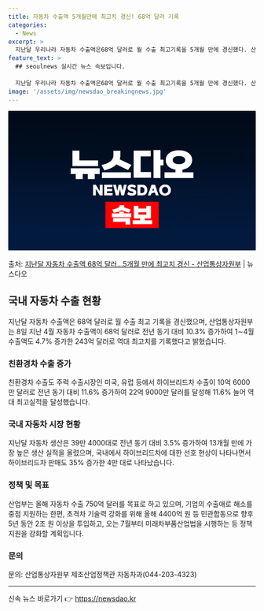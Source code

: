 ```yaml
---
title: 자동차 수출액 5개월만에 최고치 경신! 68억 달러 기록
categories:
  - News
excerpt: >
  지난달 우리나라 자동차 수출액은68억 달러로 월 수출 최고기록을 5개월 만에 경신했다. 산업통상자원부는 8일…
feature_text: >
  ## seoulnews 실시간 뉴스 속보입니다.

  지난달 우리나라 자동차 수출액은68억 달러로 월 수출 최고기록을 5개월 만에 경신했다. 산업통상자원부는 8일…
image: '/assets/img/newsdao_breakingnews.jpg'
---
```


![뉴스다오 속보](/assets/img/newsdao_breakingnews.jpg)

<p>출처: <a href="https://newsdao.kr/3752" rel="dofollow">지난달 자동차 수출액 68억 달러…5개월 만에 최고치 경신 - 산업통상자원부</a> | 뉴스다오</p>

<h2 data-ke-size="size26">국내 자동차 수출 현황</h2>
<p data-ke-size="size16">지난달 자동차 수출액은 68억 달러로 월 수출 최고 기록을 경신했으며, 산업통상자원부는 8일 지난 4월 자동차 수출액이 68억 달러로 전년 동기 대비 10.3% 증가하여 1∼4월 수출액도 4.7% 증가한 243억 달러로 역대 최고치를 기록했다고 밝혔습니다.</p>

<h3>친환경차 수출 증가</h3>
<p data-ke-size="size16">친환경차 수출도 주력 수출시장인 미국, 유럽 등에서 하이브리드차 수출이 10억 6000만 달러로 전년 동기 대비 11.6% 증가하여 22억 9000만 달러를 달성해 11.6% 늘어 역대 최고실적을 달성했습니다.</p>

<h3>국내 자동차 시장 현황</h3>
<p data-ke-size="size16">지난달 자동차 생산은 39만 4000대로 전년 동기 대비 3.5% 증가하여 13개월 만에 가장 높은 생산 실적을 올렸으며, 국내에서 하이브리드차에 대한 선호 현상이 나타나면서 하이브리드차 판매도 35% 증가한 4만 대로 나타났습니다.</p>

<h3>정책 및 목표</h3>
<p data-ke-size="size16">산업부는 올해 자동차 수출 750억 달러를 목표로 하고 있으며, 기업의 수출애로 해소를 중점 지원하는 한편, 초격차 기술력 강화를 위해 올해 4400억 원 등 민관합동으로 향후 5년 동안 2조 원 이상을 투입하고, 오는 7월부터 미래차부품산업법을 시행하는 등 정책지원을 강화할 계획입니다.</p>
<h3>문의</h3>
<p data-ke-size="size16">문의: 산업통상자원부 제조산업정책관 자동차과(044-203-4323)</p>
<p data-ke-size="size16"></p>

<hr>
<p data-ke-size="size16"></p> 

신속 뉴스 바로가기 👉 <a href="https://newsdao.kr" rel="dofollow">https://newsdao.kr</a>


